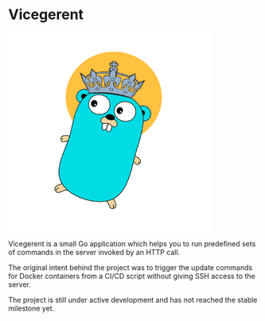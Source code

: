 # Vicegerent


<img src="https://raw.githubusercontent.com/eeriksp/vicegerent/master/brand/logo.png" alt="Vicegerent logo" height="400px">

Vicegerent is a small Go application which helps you to run predefined sets of commands in the server invoked by an HTTP call.

The original intent behind the project was to trigger the update commands for Docker containers from a CI/CD script without giving SSH access to the server.

The project is still under active development and has not reached the stable milestone yet.